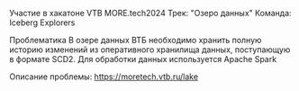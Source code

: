 Участие в хакатоне VTB MORE.tech2024
Трек: "Озеро данных"
Команда: Iceberg Explorers

Проблематика
В озере данных ВТБ необходимо хранить полную историю изменений из оперативного хранилища данных, поступающую в формате SCD2.
Для обработки данных используется Apache Spark

Описание проблемы: https://moretech.vtb.ru/lake

